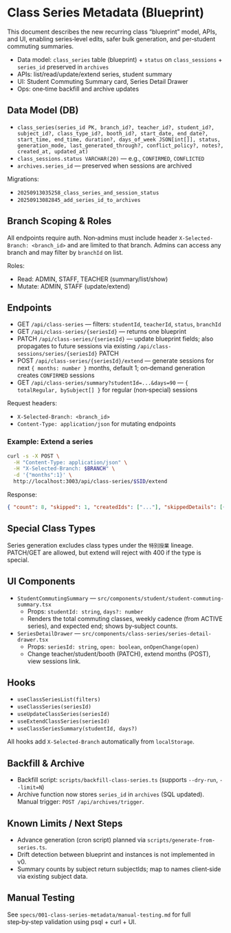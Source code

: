 # Class Series Metadata (Blueprint)

This document describes the new recurring class “blueprint” model, APIs, and UI, enabling series‑level edits, safer bulk generation, and per‑student commuting summaries.

- Data model: `class_series` table (blueprint) + `status` on `class_sessions` + `series_id` preserved in `archives`
- APIs: list/read/update/extend series, student summary
- UI: Student Commuting Summary card, Series Detail Drawer
- Ops: one‑time backfill and archive updates

## Data Model (DB)

- `class_series(series_id PK, branch_id?, teacher_id?, student_id?, subject_id?, class_type_id?, booth_id?, start_date, end_date?, start_time, end_time, duration?, days_of_week JSON[int[]], status, generation_mode, last_generated_through?, conflict_policy?, notes?, created_at, updated_at)`
- `class_sessions.status VARCHAR(20)` — e.g., `CONFIRMED`, `CONFLICTED`
- `archives.series_id` — preserved when sessions are archived

Migrations:
- `20250913035258_class_series_and_session_status`
- `20250913082845_add_series_id_to_archives`

## Branch Scoping & Roles

All endpoints require auth. Non‑admins must include header `X-Selected-Branch: <branch_id>` and are limited to that branch. Admins can access any branch and may filter by `branchId` on list.

Roles:
- Read: ADMIN, STAFF, TEACHER (summary/list/show)
- Mutate: ADMIN, STAFF (update/extend)

## Endpoints

- GET `/api/class-series` — filters: `studentId`, `teacherId`, `status`, `branchId`
- GET `/api/class-series/{seriesId}` — returns one blueprint
- PATCH `/api/class-series/{seriesId}` — update blueprint fields; also propagates to future sessions via existing `/api/class-sessions/series/{seriesId}` PATCH
- POST `/api/class-series/{seriesId}/extend` — generate sessions for next `{ months: number }` months, default 1; on‑demand generation creates `CONFIRMED` sessions
- GET `/api/class-series/summary?studentId=...&days=90` — `{ totalRegular, bySubject[] }` for regular (non‑special) sessions

Request headers:
- `X-Selected-Branch: <branch_id>`
- `Content-Type: application/json` for mutating endpoints

### Example: Extend a series

```bash
curl -s -X POST \
  -H "Content-Type: application/json" \
  -H "X-Selected-Branch: $BRANCH" \
  -d '{"months":1}' \
  http://localhost:3003/api/class-series/$SID/extend
```

Response:
```json
{ "count": 8, "skipped": 1, "createdIds": ["..."], "skippedDetails": [{"date":"2025-01-14","reason":"OVERLAP"}] }
```

## Special Class Types

Series generation excludes class types under the `特別授業` lineage. PATCH/GET are allowed, but extend will reject with 400 if the type is special.

## UI Components

- `StudentCommutingSummary` — `src/components/student/student-commuting-summary.tsx`
  - Props: `studentId: string`, `days?: number`
  - Renders the total commuting classes, weekly cadence (from ACTIVE series), and expected end; shows by‑subject counts.
- `SeriesDetailDrawer` — `src/components/class-series/series-detail-drawer.tsx`
  - Props: `seriesId: string`, `open: boolean`, `onOpenChange(open)`
  - Change teacher/student/booth (PATCH), extend months (POST), view sessions link.

## Hooks

- `useClassSeriesList(filters)`
- `useClassSeries(seriesId)`
- `useUpdateClassSeries(seriesId)`
- `useExtendClassSeries(seriesId)`
- `useClassSeriesSummary(studentId, days?)`

All hooks add `X-Selected-Branch` automatically from `localStorage`.

## Backfill & Archive

- Backfill script: `scripts/backfill-class-series.ts` (supports `--dry-run`, `--limit=N`)
- Archive function now stores `series_id` in `archives` (SQL updated). Manual trigger: `POST /api/archives/trigger`.

## Known Limits / Next Steps

- Advance generation (cron script) planned via `scripts/generate-from-series.ts`.
- Drift detection between blueprint and instances is not implemented in v0.
- Summary counts by subject return subjectIds; map to names client‑side via existing subject data.

## Manual Testing

See `specs/001-class-series-metadata/manual-testing.md` for full step‑by‑step validation using psql + curl + UI.

